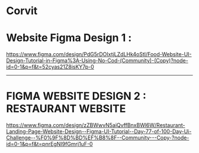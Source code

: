 # Corvit

# Website Figma Design 1 :
https://www.figma.com/design/PdG5rDOIxtjLZdLHk4oStl/Food-Website-UI-Design-Tutorial-in-Figma%3A-Using-No-Cod-(Community)-(Copy)?node-id=0-1&p=f&t=52cyas21Z8isKY7p-0

-------------------------------------------------------------

# FIGMA WEBSITE DESIGN 2 : RESTAURANT WEBSITE
https://www.figma.com/design/zZBWwvN5aiQvffBnxBWl6W/Restaurant-Landing-Page-Website-Design--Figma-UI-Tutorial--Day-77-of-100-Day-Ui-Challenge--%F0%9F%8D%BD%EF%B8%8F--Community---Copy-?node-id=0-1&p=f&t=pnrEgNI9fGmrj1uF-0


